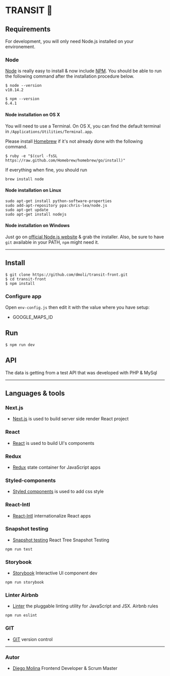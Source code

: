 # TRANSIT 🚌

## Requirements

For development, you will only need Node.js installed on your environement.

### Node

[Node](http://nodejs.org/) is really easy to install & now include [NPM](https://npmjs.org/).
You should be able to run the following command after the installation procedure
below.

    $ node --version
    v10.14.2

    $ npm --version
    6.4.1

#### Node installation on OS X

You will need to use a Terminal. On OS X, you can find the default terminal in
`/Applications/Utilities/Terminal.app`.

Please install [Homebrew](http://brew.sh/) if it's not already done with the following command.

    $ ruby -e "$(curl -fsSL https://raw.github.com/Homebrew/homebrew/go/install)"

If everything when fine, you should run

    brew install node

#### Node installation on Linux

    sudo apt-get install python-software-properties
    sudo add-apt-repository ppa:chris-lea/node.js
    sudo apt-get update
    sudo apt-get install nodejs

#### Node installation on Windows

Just go on [official Node.js website](http://nodejs.org/) & grab the installer.
Also, be sure to have `git` available in your PATH, `npm` might need it.

---

## Install

    $ git clone https://github.com/dmoli/transit-front.git
    $ cd transit-front
    $ npm install

### Configure app

Open `env-config.js` then edit it with the value where you have setup:

- GOOGLE_MAPS_ID

## Run

    $ npm run dev

## API

The data is getting from a test API that was developed with PHP & MySql

---

## Languages & tools

### Next.js

- [Next.js](https://github.com/zeit/next.js/) is used to build server side render React project

### React

- [React](http://facebook.github.io/react) is used to build UI's components

### Redux

- [Redux](http://redux.js.org/) state container for JavaScript apps

### Styled-components

- [Styled components](https://www.styled-components.com/) is used to add css style

### React-Intl

- [React-Intl](https://github.com/yahoo/react-intl) internationalize React apps

### Snapshot testing

- [Snapshot testing](https://jestjs.io/docs/en/snapshot-testing) React Tree Snapshot Testing

```
npm run test
```

### Storybook

- [Storybook](https://github.com/storybooks/storybook) Interactive UI component dev

```
npm run storybook
```

### Linter Airbnb

- [Linter](http://eslint.org/) the pluggable linting utility for JavaScript and JSX. Airbnb rules

```
npm run eslint
```

### GIT

- [GIT](https://git-scm.com/) version control

---

### Autor

- [Diego Molina](https://www.linkedin.com/in/diego-jose-molina/) Frontend Developer & Scrum Master
